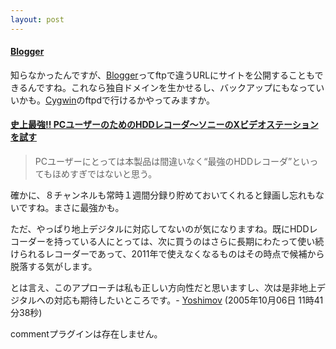 ```yaml
---
layout: post
---
```

<h4><a href="http://www.blogger.com">Blogger</a></h4>
<p>知らなかったんですが、<a href="http://www.blogger.com">Blogger</a>ってftpで違うURLにサイトを公開することもできるんですね。これなら独自ドメインを生かせるし、バックアップにもなっていいかも。<a href="http://cygwin.com/">Cygwin</a>のftpdで行けるかやってみますか。</p>
<h4><a href="http://pc.watch.impress.co.jp/docs/2005/1006/hotrev274.htm">史上最強!! PCユーザーのためのHDDレコーダ〜ソニーのXビデオステーションを試す</a></h4>
<blockquote><p>PCユーザーにとっては本製品は間違いなく“最強のHDDレコーダ”といってもほめすぎではないと思う。</p>
</blockquote>
<p>確かに、８チャンネルも常時１週間分録り貯めておいてくれると録画し忘れもないですね。まさに最強かも。</p>
<p>ただ、やっぱり地上デジタルに対応してないのが気になりますね。既にHDDレコーダーを持っている人にとっては、次に買うのはさらに長期にわたって使い続けられるレコーダーであって、2011年で使えなくなるものはその時点で候補から脱落する気がします。</p>
<p>とは言え、このアプローチは私も正しい方向性だと思いますし、次は是非地上デジタルへの対応も期待したいところです。- <a href="/?page=Yoshimov" class="wikipage">Yoshimov</a> (2005年10月06日 11時41分38秒)</p>
<p><span class="error">commentプラグインは存在しません。</span> </p>
